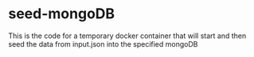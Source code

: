 # seed-mongoDB
This is the code for a temporary docker container that will start and then seed the data from input.json into the specified mongoDB
